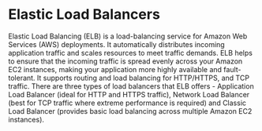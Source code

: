 # Elastic Load Balancers

Elastic Load Balancing (ELB) is a load-balancing service for Amazon Web Services (AWS) deployments. It automatically distributes incoming application traffic and scales resources to meet traffic demands. ELB helps to ensure that the incoming traffic is spread evenly across your Amazon EC2 instances, making your application more highly available and fault-tolerant. It supports routing and load balancing for HTTP/HTTPS, and TCP traffic. There are three types of load balancers that ELB offers - Application Load Balancer (ideal for HTTP and HTTPS traffic), Network Load Balancer (best for TCP traffic where extreme performance is required) and Classic Load Balancer (provides basic load balancing across multiple Amazon EC2 instances).